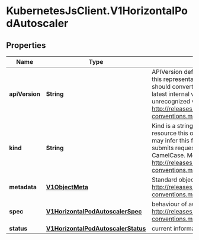 # KubernetesJsClient.V1HorizontalPodAutoscaler

## Properties
Name | Type | Description | Notes
------------ | ------------- | ------------- | -------------
**apiVersion** | **String** | APIVersion defines the versioned schema of this representation of an object. Servers should convert recognized schemas to the latest internal value, and may reject unrecognized values. More info: http://releases.k8s.io/HEAD/docs/devel/api-conventions.md#resources | [optional] 
**kind** | **String** | Kind is a string value representing the REST resource this object represents. Servers may infer this from the endpoint the client submits requests to. Cannot be updated. In CamelCase. More info: http://releases.k8s.io/HEAD/docs/devel/api-conventions.md#types-kinds | [optional] 
**metadata** | [**V1ObjectMeta**](V1ObjectMeta.md) | Standard object metadata. More info: http://releases.k8s.io/HEAD/docs/devel/api-conventions.md#metadata | [optional] 
**spec** | [**V1HorizontalPodAutoscalerSpec**](V1HorizontalPodAutoscalerSpec.md) | behaviour of autoscaler. More info: http://releases.k8s.io/HEAD/docs/devel/api-conventions.md#spec-and-status. | [optional] 
**status** | [**V1HorizontalPodAutoscalerStatus**](V1HorizontalPodAutoscalerStatus.md) | current information about the autoscaler. | [optional] 


